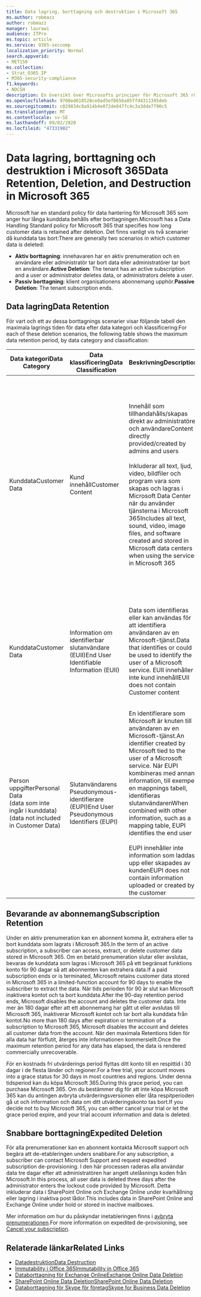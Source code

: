 ```yaml
---
title: Data lagring, borttagning och destruktion i Microsoft 365
ms.author: robmazz
author: robmazz
manager: laurawi
audience: ITPro
ms.topic: article
ms.service: O365-seccomp
localization_priority: Normal
search.appverid:
- MET150
ms.collection:
- Strat_O365_IP
- M365-security-compliance
f1.keywords:
- NOCSH
description: En översikt över Microsofts principer för Microsoft 365 rörande data lagring, borttagning och destruktion.
ms.openlocfilehash: 9708ed618528ce0ad5ef8656a85ffd4311395deb
ms.sourcegitcommit: c029834c8a914b4e072de847fc4c3a3dde7790c5
ms.translationtype: MT
ms.contentlocale: sv-SE
ms.lasthandoff: 09/02/2020
ms.locfileid: "47331902"
---
```

# <a name="data-retention-deletion-and-destruction-in-microsoft-365"></a><span data-ttu-id="e7c26-103">Data lagring, borttagning och destruktion i Microsoft 365</span><span class="sxs-lookup"><span data-stu-id="e7c26-103">Data Retention, Deletion, and Destruction in Microsoft 365</span></span>

<span data-ttu-id="e7c26-104">Microsoft har en standard policy för data hantering för Microsoft 365 som anger hur långa kunddata behålls efter borttagningen.</span><span class="sxs-lookup"><span data-stu-id="e7c26-104">Microsoft has a Data Handling Standard policy for Microsoft 365 that specifies how long customer data is retained after deletion.</span></span> <span data-ttu-id="e7c26-105">Det finns vanligt vis två scenarier då kunddata tas bort:</span><span class="sxs-lookup"><span data-stu-id="e7c26-105">There are generally two scenarios in which customer data is deleted:</span></span>

- <span data-ttu-id="e7c26-106">**Aktiv borttagning**: innehavaren har en aktiv prenumeration och en användare eller administratör tar bort data eller administratörer tar bort en användare.</span><span class="sxs-lookup"><span data-stu-id="e7c26-106">**Active Deletion**: The tenant has an active subscription and a user or administrator deletes data, or administrators delete a user.</span></span>
- <span data-ttu-id="e7c26-107">**Passiv borttagning**: klient organisationens abonnemang upphör.</span><span class="sxs-lookup"><span data-stu-id="e7c26-107">**Passive Deletion**: The tenant subscription ends.</span></span>

## <a name="data-retention"></a><span data-ttu-id="e7c26-108">Data lagring</span><span class="sxs-lookup"><span data-stu-id="e7c26-108">Data Retention</span></span>

<span data-ttu-id="e7c26-109">För vart och ett av dessa borttagnings scenarier visar följande tabell den maximala lagrings tiden för data efter data kategori och klassificering:</span><span class="sxs-lookup"><span data-stu-id="e7c26-109">For each of these deletion scenarios, the following table shows the maximum data retention period, by data category and classification:</span></span>

| <span data-ttu-id="e7c26-110">Data kategori</span><span class="sxs-lookup"><span data-stu-id="e7c26-110">Data Category</span></span> | <span data-ttu-id="e7c26-111">Data klassificering</span><span class="sxs-lookup"><span data-stu-id="e7c26-111">Data Classification</span></span> | <span data-ttu-id="e7c26-112">Beskrivning</span><span class="sxs-lookup"><span data-stu-id="e7c26-112">Description</span></span> | <span data-ttu-id="e7c26-113">Exempel</span><span class="sxs-lookup"><span data-stu-id="e7c26-113">Examples</span></span> | <span data-ttu-id="e7c26-114">Kvarhållningsperiod</span><span class="sxs-lookup"><span data-stu-id="e7c26-114">Retention Period</span></span> |
|-----------------|-----------------|-----------------|----------------------------------|-------------------------------|
| <span data-ttu-id="e7c26-115">Kunddata</span><span class="sxs-lookup"><span data-stu-id="e7c26-115">Customer Data</span></span> | <span data-ttu-id="e7c26-116">Kund innehåll</span><span class="sxs-lookup"><span data-stu-id="e7c26-116">Customer Content</span></span>| <span data-ttu-id="e7c26-117">Innehåll som tillhandahålls/skapas direkt av administratörer och användare</span><span class="sxs-lookup"><span data-stu-id="e7c26-117">Content directly provided/created by admins and users</span></span> <br><br> <span data-ttu-id="e7c26-118">Inkluderar all text, ljud, video, bildfiler och program vara som skapas och lagras i Microsoft Data Center när du använder tjänsterna i Microsoft 365</span><span class="sxs-lookup"><span data-stu-id="e7c26-118">Includes all text, sound, video, image files, and software created and stored in Microsoft data centers when using the services in Microsoft 365</span></span> | <span data-ttu-id="e7c26-119">Exempel på de vanligaste Microsoft 365-programmen som gör att användare kan redigera data är Word, Excel, PowerPoint, Outlook och OneNote</span><span class="sxs-lookup"><span data-stu-id="e7c26-119">Examples of the most commonly used Microsoft 365 applications that allow users to author data include Word, Excel, PowerPoint, Outlook, and OneNote</span></span> <br><br> <span data-ttu-id="e7c26-120">Kund innehållet inkluderar också kundägda/tillhandahållna hemligheter (lösen ord, certifikat, krypterings nycklar, lagrings nycklar)</span><span class="sxs-lookup"><span data-stu-id="e7c26-120">Customer content also includes customer-owned/provided secrets (passwords, certificates, encryption keys, storage keys)</span></span> | <span data-ttu-id="e7c26-121">**Scenario för aktiva borttagning:** högst 30 dagar</span><span class="sxs-lookup"><span data-stu-id="e7c26-121">**Active Deletion Scenario:** at most 30 days</span></span> <br><br> <span data-ttu-id="e7c26-122">**Passiv borttagnings scenario:** högst 180 dagar</span><span class="sxs-lookup"><span data-stu-id="e7c26-122">**Passive Deletion Scenario:** at most 180 days</span></span> |
| <span data-ttu-id="e7c26-123">Kunddata</span><span class="sxs-lookup"><span data-stu-id="e7c26-123">Customer Data</span></span> | <span data-ttu-id="e7c26-124">Information om identifierbar slutanvändare (EUII)</span><span class="sxs-lookup"><span data-stu-id="e7c26-124">End User Identifiable Information (EUII)</span></span> | <span data-ttu-id="e7c26-125">Data som identifieras eller kan användas för att identifiera användaren av en Microsoft-tjänst.</span><span class="sxs-lookup"><span data-stu-id="e7c26-125">Data that identifies or could be used to identify the user of a Microsoft service.</span></span> <span data-ttu-id="e7c26-126">EUII innehåller inte kund innehåll</span><span class="sxs-lookup"><span data-stu-id="e7c26-126">EUII does not contain Customer content</span></span> | <span data-ttu-id="e7c26-127">Användar namnet eller visnings namnet (domän \ användar namn)</span><span class="sxs-lookup"><span data-stu-id="e7c26-127">User name or display name (DOMAIN\UserName)</span></span> <br><br> <span data-ttu-id="e7c26-128">Användarens huvud namn (name@domain)</span><span class="sxs-lookup"><span data-stu-id="e7c26-128">User principal name (name@domain)</span></span> <br><br>  <span data-ttu-id="e7c26-129">Användarspecifika IP-adresser</span><span class="sxs-lookup"><span data-stu-id="e7c26-129">User-specific IP addresses</span></span> | <span data-ttu-id="e7c26-130">**Scenario med aktiva borttagning:** högst 180 dagar (endast en klient administratörs åtgärd)</span><span class="sxs-lookup"><span data-stu-id="e7c26-130">**Active Deletion Scenario:** at most 180 days (only a tenant administrator action)</span></span> <br><br> <span data-ttu-id="e7c26-131">**Passiv borttagnings scenario:** högst 180 dagar</span><span class="sxs-lookup"><span data-stu-id="e7c26-131">**Passive Deletion Scenario:** at most 180 days</span></span> |
| <span data-ttu-id="e7c26-132">Person uppgifter</span><span class="sxs-lookup"><span data-stu-id="e7c26-132">Personal Data</span></span> <br> <span data-ttu-id="e7c26-133">(data som inte ingår i kunddata)</span><span class="sxs-lookup"><span data-stu-id="e7c26-133">(data not included in Customer Data)</span></span> | <span data-ttu-id="e7c26-134">Slutanvändarens Pseudonymous-identifierare (EUPI)</span><span class="sxs-lookup"><span data-stu-id="e7c26-134">End User Pseudonymous Identifiers (EUPI)</span></span> | <span data-ttu-id="e7c26-135">En identifierare som Microsoft är knuten till användaren av en Microsoft-tjänst.</span><span class="sxs-lookup"><span data-stu-id="e7c26-135">An identifier created by Microsoft tied to the user of a Microsoft service.</span></span> <span data-ttu-id="e7c26-136">När EUPI kombineras med annan information, till exempel en mappnings tabell, identifieras slutanvändaren</span><span class="sxs-lookup"><span data-stu-id="e7c26-136">When combined with other information, such as a mapping table, EUPI identifies the end user</span></span> <br><br> <span data-ttu-id="e7c26-137">EUPI innehåller inte information som laddas upp eller skapades av kunden</span><span class="sxs-lookup"><span data-stu-id="e7c26-137">EUPI does not contain information uploaded or created by the customer</span></span> | <span data-ttu-id="e7c26-138">GUID, PUIDs eller sid för användare</span><span class="sxs-lookup"><span data-stu-id="e7c26-138">User GUIDs, PUIDs, or SIDs</span></span> <br><br> <span data-ttu-id="e7c26-139">Sessions-ID</span><span class="sxs-lookup"><span data-stu-id="e7c26-139">Session IDs</span></span> | <span data-ttu-id="e7c26-140">**Scenario för aktiva borttagning:** högst 30 dagar</span><span class="sxs-lookup"><span data-stu-id="e7c26-140">**Active Deletion Scenario:** at most 30 days</span></span> <br><br> <span data-ttu-id="e7c26-141">**Passiv borttagnings scenario:** högst 180 dagar</span><span class="sxs-lookup"><span data-stu-id="e7c26-141">**Passive Deletion Scenario:** at most 180 days</span></span> |

## <a name="subscription-retention"></a><span data-ttu-id="e7c26-142">Bevarande av abonnemang</span><span class="sxs-lookup"><span data-stu-id="e7c26-142">Subscription Retention</span></span>

<span data-ttu-id="e7c26-143">Under en aktiv prenumeration kan en abonnent komma åt, extrahera eller ta bort kunddata som lagrats i Microsoft 365.</span><span class="sxs-lookup"><span data-stu-id="e7c26-143">In the term of an active subscription, a subscriber can access, extract, or delete customer data stored in Microsoft 365.</span></span> <span data-ttu-id="e7c26-144">Om en betald prenumeration slutar eller avslutas, bevaras de kunddata som lagras i Microsoft 365 på ett begränsat funktions konto för 90 dagar så att abonnenten kan extrahera data.</span><span class="sxs-lookup"><span data-stu-id="e7c26-144">If a paid subscription ends or is terminated, Microsoft retains customer data stored in Microsoft 365 in a limited-function account for 90 days to enable the subscriber to extract the data.</span></span> <span data-ttu-id="e7c26-145">När tids perioden för 90 är slut kan Microsoft inaktivera kontot och ta bort kunddata.</span><span class="sxs-lookup"><span data-stu-id="e7c26-145">After the 90-day retention period ends, Microsoft disables the account and deletes the customer data.</span></span> <span data-ttu-id="e7c26-146">Inte mer än 180 dagar efter att ett abonnemang har gått ut eller avslutas till Microsoft 365, inaktiverar Microsoft kontot och tar bort alla kunddata från kontot.</span><span class="sxs-lookup"><span data-stu-id="e7c26-146">No more than 180 days after expiration or termination of a subscription to Microsoft 365, Microsoft disables the account and deletes all customer data from the account.</span></span> <span data-ttu-id="e7c26-147">När den maximala Retentions tiden för alla data har förflutit, återges inte informationen kommersiellt.</span><span class="sxs-lookup"><span data-stu-id="e7c26-147">Once the maximum retention period for any data has elapsed, the data is rendered commercially unrecoverable.</span></span>

<span data-ttu-id="e7c26-148">För en kostnads fri utvärderings period flyttas ditt konto till en respittid i 30 dagar i de flesta länder och regioner.</span><span class="sxs-lookup"><span data-stu-id="e7c26-148">For a free trial, your account moves into a grace status for 30 days in most countries and regions.</span></span> <span data-ttu-id="e7c26-149">Under denna tidsperiod kan du köpa Microsoft 365.</span><span class="sxs-lookup"><span data-stu-id="e7c26-149">During this grace period, you can purchase Microsoft 365.</span></span> <span data-ttu-id="e7c26-150">Om du bestämmer dig för att inte köpa Microsoft 365 kan du antingen avbryta utvärderingsversionen eller låta respitperioden gå ut och information och data om ditt utvärderingskonto tas bort.</span><span class="sxs-lookup"><span data-stu-id="e7c26-150">If you decide not to buy Microsoft 365, you can either cancel your trial or let the grace period expire, and your trial account information and data is deleted.</span></span>

## <a name="expedited-deletion"></a><span data-ttu-id="e7c26-151">Snabbare borttagning</span><span class="sxs-lookup"><span data-stu-id="e7c26-151">Expedited Deletion</span></span>

<span data-ttu-id="e7c26-152">För alla prenumerationer kan en abonnent kontakta Microsoft support och begära att de-etableringen unders snabbare.</span><span class="sxs-lookup"><span data-stu-id="e7c26-152">For any subscription, a subscriber can contact Microsoft Support and request expedited subscription de-provisioning.</span></span> <span data-ttu-id="e7c26-153">I den här processen raderas alla användar data tre dagar efter att administratören har angett utelåsnings koden från Microsoft.</span><span class="sxs-lookup"><span data-stu-id="e7c26-153">In this process, all user data is deleted three days after the administrator enters the lockout code provided by Microsoft.</span></span> <span data-ttu-id="e7c26-154">Detta inkluderar data i SharePoint Online och Exchange Online under kvarhållning eller lagring i inaktiva post lådor.</span><span class="sxs-lookup"><span data-stu-id="e7c26-154">This includes data in SharePoint Online and Exchange Online under hold or stored in inactive mailboxes.</span></span>

<span data-ttu-id="e7c26-155">Mer information om hur du påskyndar inetableringen finns i [avbryta prenumerationen](https://docs.microsoft.com/microsoft-365/commerce/subscriptions/cancel-your-subscription).</span><span class="sxs-lookup"><span data-stu-id="e7c26-155">For more information on expedited de-provisioning, see [Cancel your subscription](https://docs.microsoft.com/microsoft-365/commerce/subscriptions/cancel-your-subscription).</span></span>

## <a name="related-links"></a><span data-ttu-id="e7c26-156">Relaterade länkar</span><span class="sxs-lookup"><span data-stu-id="e7c26-156">Related Links</span></span>

- [<span data-ttu-id="e7c26-157">Datadestruktion</span><span class="sxs-lookup"><span data-stu-id="e7c26-157">Data Destruction</span></span>](microsoft-365-data-destruction.md)
- [<span data-ttu-id="e7c26-158">Immutability i Office 365</span><span class="sxs-lookup"><span data-stu-id="e7c26-158">Immutability in Office 365</span></span>](microsoft-365-data-immutability.md)
- [<span data-ttu-id="e7c26-159">Databorttagning för Exchange Online</span><span class="sxs-lookup"><span data-stu-id="e7c26-159">Exchange Online Data Deletion</span></span>](microsoft-365-exchange-online-data-deletion.md)
- [<span data-ttu-id="e7c26-160">SharePoint Online Data Deletion</span><span class="sxs-lookup"><span data-stu-id="e7c26-160">SharePoint Online Data Deletion</span></span>](microsoft-365-sharepoint-online-data-deletion.md)
- [<span data-ttu-id="e7c26-161">Databorttagning för Skype för företag</span><span class="sxs-lookup"><span data-stu-id="e7c26-161">Skype for Business Data Deletion</span></span>](microsoft-365-skype-data-deletion.md)
